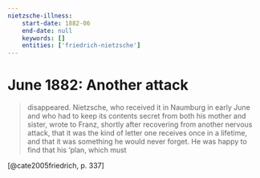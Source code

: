 ```yaml
---
nietzsche-illness:
    start-date: 1882-06
    end-date: null
    keywords: []
    entities: ['friedrich-nietzsche']
---
```


# June 1882: Another attack

> disappeared. Nietzsche, who received it in Naumburg in early June and who had
> to keep its contents secret from both his mother and sister, wrote to Franz,
> shortly after recovering from another nervous attack, that it was the kind of
> letter one receives once in a lifetime, and that it was something he would
> never forget. He was happy to find that his ‘plan, which must

[@cate2005friedrich, p. 337]
